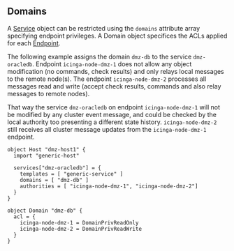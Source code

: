 ## <a id="domains"></a> Domains

A [Service](#objecttype-service) object can be restricted using the `domains` attribute
array specifying endpoint privileges.
A Domain object specifices the ACLs applied for each [Endpoint](#objecttype-endpoint).

The following example assigns the domain `dmz-db` to the service `dmz-oracledb`. Endpoint
`icinga-node-dmz-1` does not allow any object modification (no commands, check results) and only
relays local messages to the remote node(s). The endpoint `icinga-node-dmz-2` processes all
messages read and write (accept check results, commands and also relay messages to remote
nodes).

That way the service `dmz-oracledb` on endpoint `icinga-node-dmz-1` will not be modified
by any cluster event message, and could be checked by the local authority too presenting
a different state history. `icinga-node-dmz-2` still receives all cluster message updates
from the `icinga-node-dmz-1` endpoint.

    object Host "dmz-host1" {
      import "generic-host"

      services["dmz-oracledb"] = {
        templates = [ "generic-service" ]
        domains = [ "dmz-db" ]
        authorities = [ "icinga-node-dmz-1", "icinga-node-dmz-2"]
      }
    }

    object Domain "dmz-db" {
      acl = {
        icinga-node-dmz-1 = DomainPrivReadOnly
        icinga-node-dmz-2 = DomainPrivReadWrite
      }
    }
